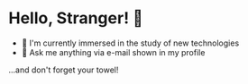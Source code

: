 # Hello, Stranger! :wave:

* :seedling: I'm currently immersed in the study of new technologies
* :speech_balloon: Ask me anything via e-mail shown in my profile

...and don't forget your towel!
